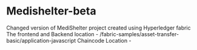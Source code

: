 # Medishelter-beta
Changed version of MediShelter project created using Hyperledger fabric
The frontend and Backend location - /fabric-samples/asset-transfer-basic/application-javascript
Chaincode Location - 
